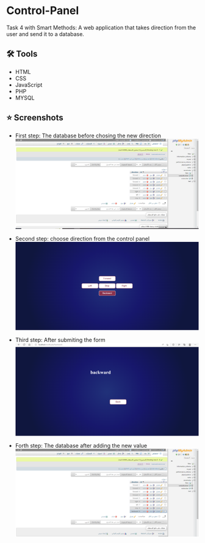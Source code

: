 # Control-Panel

Task 4 with Smart Methods:
A web application that takes direction from the user and send it to a database.

## 🛠 Tools

- HTML
- CSS
- JavaScript
- PHP
- MYSQL

## ⭐ Screenshots
- First step: The database before chosing the new direction
![App Screenshot](img/img2.png)

- Second step: choose direction from the control panel
![App Screenshot](img/img1.png)

- Third step: After submiting the form
![App Screenshot](img/img3.png)

- Forth step:  The database after adding the new value
![App Screenshot](img/img4.png)

